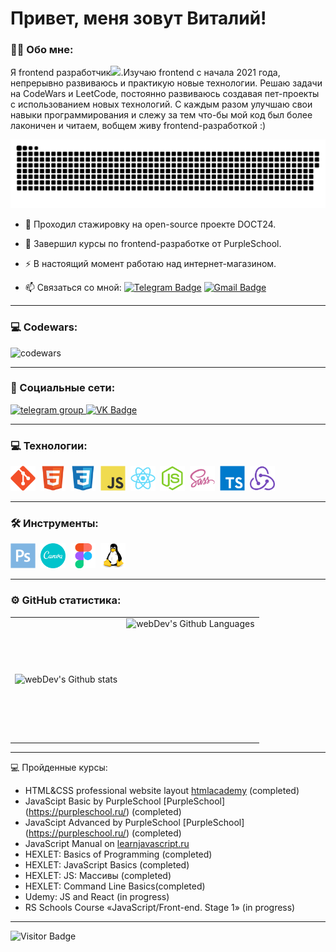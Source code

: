 
# Привет, меня зовут Виталий!


### :man_technologist: Обо мне:

Я  frontend разработчик<img src="https://media.giphy.com/media/WUlplcMpOCEmTGBtBW/giphy.gif" width="30px">.Изучаю frontend с начала 2021 года, непрерывно развиваюсь и практикую новые технологии. Решаю задачи на CodeWars и LeetCode, постоянно развиваюсь создавая пет-проекты с использованием новых технологий. С каждым разом улучшаю свои навыки программирования и слежу за тем что-бы мой код был более лаконичен и читаем, вобщем живу frontend-разработкой :)

<p align="center">
 <img width="600" src="images/github-snake.svg" alt="snake"/>
</p>

- :telescope: Проходил стажировку на open-source проекте DOCT24.

- :seedling: Завершил курсы по frontend-разработке от PurpleSchool.

- :zap: В настоящий момент работаю над интернет-магазином.

- :mailbox: Связаться со мной: [![Telegram Badge](https://img.shields.io/badge/-vitaliysafonov-blue?style=flat&logo=Telegram&logoColor=white)](https://t.me/etherealelement) [![Gmail Badge](https://img.shields.io/badge/-Gmail-red?style=flat&logo=Gmail&logoColor=white)](mailto:vitalik.safonov@list.ru)
---

### 💻 Codewars:

![codewars](https://www.codewars.com/users/rsschool_084bac56d5f34cc0/badges/large)

---

### 🤝 Социальные сети:

  <div id="badges">
    <a href="https://t.me/etherealelement" target="_blank">
      <img src="https://cdn-icons-png.flaticon.com/512/2111/2111646.png" width="40" height="40" alt="telegram group" />
    </a>
    <a href="https://vk.com/fordruid" target="_blank">
      <img src="https://cdn-icons-png.flaticon.com/512/145/145813.png" width="40" height="40" alt="VK Badge"/>
    </a>
  </div>

---

### 💻 Технологии:

<div>
  <img src="https://github.com/devicons/devicon/blob/master/icons/git/git-original.svg" title="git" alt="git" width="40" height="40"/>&nbsp
  <img src="https://github.com/devicons/devicon/blob/master/icons/html5/html5-original.svg" title="html5" alt="html5" width="40" height="40"/>&nbsp
  <img src="https://github.com/devicons/devicon/blob/master/icons/css3/css3-original.svg" title="css" alt="css" width="40" height="40"/>&nbsp
  <img src="https://github.com/devicons/devicon/blob/master/icons/javascript/javascript-original.svg" title="javascript" alt="javascript" width="40" height="40"/>&nbsp
  <img src="https://github.com/devicons/devicon/blob/master/icons/react/react-original.svg" title="reactjs" alt="reactjs" width="40" height="40"/>&nbsp
  <img src="https://github.com/devicons/devicon/blob/master/icons/nodejs/nodejs-original.svg" title="nodejs" alt="nodejs" width="40" height="40"/>&nbsp
  <img src="https://github.com/devicons/devicon/blob/master/icons/sass/sass-original.svg" title="sass/scss" alt="sass/scss" width="40" height="40"/>&nbsp;
  <img src="https://github.com/devicons/devicon/blob/master/icons/typescript/typescript-original.svg" title="typesctipt" alt="webpack" width="40" height="40"/>&nbsp;
	<img src="https://github.com/devicons/devicon/blob/master/icons/redux/redux-original.svg" title="redux" alt="webpack" width="40" height="40"/>&nbsp;
</div>

---

### 🛠 Инструменты:

<div>
  <img src="https://github.com/devicons/devicon/blob/master/icons/photoshop/photoshop-plain.svg" title="photoshop" alt="photoshop" width="40" height="40"/>&nbsp;
  <img src="https://github.com/devicons/devicon/blob/master/icons/canva/canva-original.svg" title="canva" alt="canva" width="40" height="40"/>&nbsp;
  <img src="https://github.com/devicons/devicon/blob/master/icons/figma/figma-original.svg" title="figma" alt="figma" width="40" height="40"/>&nbsp;
  <img src="https://github.com/devicons/devicon/blob/master/icons/linux/linux-original.svg" title="linux" alt="linux" width="40" height="40"/>&nbsp;
</div>

---

### ⚙️ GitHub статистика:

<table>
  <tr>
    <td>
      <img align="left" src="https://github-readme-streak-stats.herokuapp.com?user=etherealelement&theme=dark&hide_border=true&exclude_days=Sun" alt="webDev's Github stats" />
    </td>
    <td>
      <img height="195px" align="right" alt="webDev's Github Languages" src="https://github-readme-stats-sigma-five.vercel.app/api/top-langs/?username=etherealelement&layout=compact&theme=vision-friendly-dark" />
    </td>
  </tr>
</table>

---

💻 Пройденные курсы:

*   HTML&CSS professional website layout [htmlacademy](https://htmlacademy.ru/study) (completed)  
*   JavaScipt Basic by PurpleSchool [PurpleSchool] (https://purpleschool.ru/) (completed)
*	JavaScipt Advanced by PurpleSchool [PurpleSchool] (https://purpleschool.ru/) (completed)
*   JavaScript Manual on [learnjavascript.ru](https://learn.javascript.ru/) 
*   HEXLET: Basics of Programming (completed)
*   HEXLET: JavaScript Basics (completed)
*   HEXLET: JS: Массивы (completed)
*   HEXLET: Command Line Basics(completed)
*   Udemy: JS and React (in progress)
*   RS Schools Course «JavaScript/Front-end. Stage 1» (in progress)

* * *


![Visitor Badge](https://visitor-badge.laobi.icu/badge?page_id=etherealelement)
